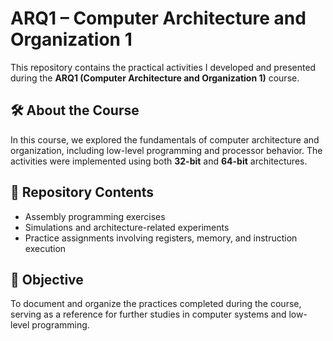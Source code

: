 # ARQ1 – Computer Architecture and Organization 1

This repository contains the practical activities I developed and presented during the **ARQ1 (Computer Architecture and Organization 1)** course.

## 🛠️ About the Course

In this course, we explored the fundamentals of computer architecture and organization, including low-level programming and processor behavior. The activities were implemented using both **32-bit** and **64-bit** architectures.

## 📁 Repository Contents

- Assembly programming exercises  
- Simulations and architecture-related experiments  
- Practice assignments involving registers, memory, and instruction execution

## 🎯 Objective

To document and organize the practices completed during the course, serving as a reference for further studies in computer systems and low-level programming.
